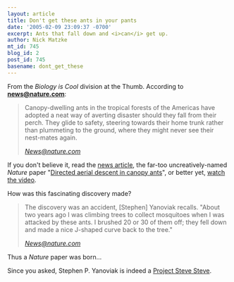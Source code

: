 ```yaml
---
layout: article
title: Don't get these ants in your pants
date: '2005-02-09 23:09:37 -0700'
excerpt: Ants that fall down and <i>can</i> get up.
author: Nick Matzke
mt_id: 745
blog_id: 2
post_id: 745
basename: dont_get_these
---
```

<img src="http://www.nature.com/news/2005/050207/images/ants.jpg" alt="" style="float:left;" />From the _Biology is Cool_ division at the Thumb.  According to **news@nature.com**:

> Canopy-dwelling ants in the tropical forests of the Americas have adopted a neat way of averting disaster should they fall from their perch. They glide to safety, steering towards their home trunk rather than plummeting to the ground, where they might never see their nest-mates again.
> 
> [_News@nature.com_](http://www.nature.com/news/2005/050207/full/050207-10.html)

If you don't believe it, read the [news article](http://www.nature.com/news/2005/050207/full/050207-10.html), the far-too uncreatively-named _Nature_ paper "[Directed aerial descent in canopy ants](http://www.nature.com/doifinder/10.1038%2Fnature03254)", or better yet, [watch the video](http://www.nature.com/news/2005/050207/multimedia/050207-10-m1.html).

How was this fascinating discovery made?  

> The discovery was an accident, \[Stephen\] Yanoviak recalls. "About two years ago I was climbing trees to collect mosquitoes when I was attacked by these ants. I brushed 20 or 30 of them off; they fell down and made a nice J-shaped curve back to the tree."
> 
> [_News@nature.com_](http://www.nature.com/news/2005/050207/full/050207-10.html)

Thus a _Nature_ paper was born...

Since you asked, Stephen P. Yanoviak is indeed a [Project Steve Steve](http://www.ncseweb.org/resources/articles/3697_the_list_2_16_2003.asp).
